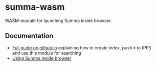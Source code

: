 # summa-wasm

WASM-module for launching Summa inside browser.

## Documentation

- [Full guide on github.io](https://izihawa.github.io/summa/ipfs-wasm-guide) explaining how to create index, push it to IPFS and use this module for searching
- [Using Summa inside browser](https://github.com/izihawa/summa-web-example)

